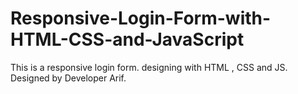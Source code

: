 # Responsive-Login-Form-with-HTML-CSS-and-JavaScript
This is a responsive login form. designing with HTML , CSS and JS. Designed by Developer Arif.
